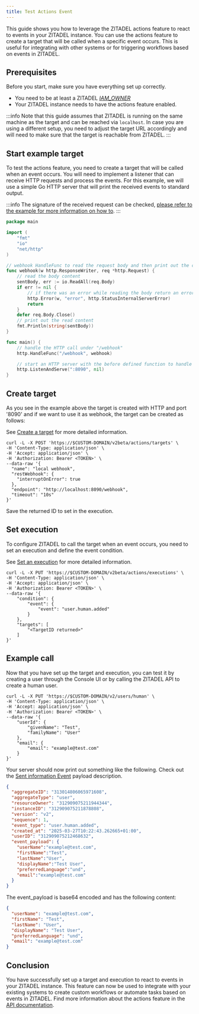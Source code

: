 ```yaml
---
title: Test Actions Event
---
```


This guide shows you how to leverage the ZITADEL actions feature to react to events in your ZITADEL instance.
You can use the actions feature to create a target that will be called when a specific event occurs.
This is useful for integrating with other systems or for triggering workflows based on events in ZITADEL.

## Prerequisites

Before you start, make sure you have everything set up correctly.

- You need to be at least a ZITADEL [_IAM_OWNER_](/guides/manage/console/managers)
- Your ZITADEL instance needs to have the actions feature enabled.

:::info
Note that this guide assumes that ZITADEL is running on the same machine as the target and can be reached via `localhost`.
In case you are using a different setup, you need to adjust the target URL accordingly and will need to make sure that the target is reachable from ZITADEL.
:::

## Start example target

To test the actions feature, you need to create a target that will be called when an event occurs.
You will need to implement a listener that can receive HTTP requests and process the events.
For this example, we will use a simple Go HTTP server that will print the received events to standard output.

:::info
The signature of the received request can be checked, [please refer to the example for more information on how to](/guides/integrate/actions/testing-request-signature).
:::

```go
package main

import (
	"fmt"
	"io"
	"net/http"
)

// webhook HandleFunc to read the request body and then print out the contents
func webhook(w http.ResponseWriter, req *http.Request) {
	// read the body content
	sentBody, err := io.ReadAll(req.Body)
	if err != nil {
		// if there was an error while reading the body return an error
		http.Error(w, "error", http.StatusInternalServerError)
		return
	}
	defer req.Body.Close()
	// print out the read content
	fmt.Println(string(sentBody))
}

func main() {
	// handle the HTTP call under "/webhook"
	http.HandleFunc("/webhook", webhook)

	// start an HTTP server with the before defined function to handle the endpoint under "http://localhost:8090"
	http.ListenAndServe(":8090", nil)
}
```

## Create target

As you see in the example above the target is created with HTTP and port '8090' and if we want to use it as webhook, the
target can be created as follows:

See [Create a target](/apis/resources/action_service_v2/action-service-create-target) for more detailed information.

```shell
curl -L -X POST 'https://$CUSTOM-DOMAIN/v2beta/actions/targets' \
-H 'Content-Type: application/json' \
-H 'Accept: application/json' \
-H 'Authorization: Bearer <TOKEN>' \
--data-raw '{
  "name": "local webhook",
  "restWebhook": {
    "interruptOnError": true    
  },
  "endpoint": "http://localhost:8090/webhook",
  "timeout": "10s"
}'
```

Save the returned ID to set in the execution.

## Set execution

To configure ZITADEL to call the target when an event occurs, you need to set an execution and define the event
condition.

See [Set an execution](/apis/resources/action_service_v2/action-service-set-execution) for more detailed information.

```shell
curl -L -X PUT 'https://$CUSTOM-DOMAIN/v2beta/actions/executions' \
-H 'Content-Type: application/json' \
-H 'Accept: application/json' \
-H 'Authorization: Bearer <TOKEN>' \
--data-raw '{
    "condition": {
        "event": {
            "event": "user.human.added"
        }
    },
    "targets": [
        "<TargetID returned>"
    ]
}'
```

## Example call

Now that you have set up the target and execution, you can test it by creating a user through the Console UI or
by calling the ZITADEL API to create a human user.

```shell
curl -L -X PUT 'https://$CUSTOM-DOMAIN/v2/users/human' \
-H 'Content-Type: application/json' \
-H 'Accept: application/json' \
-H 'Authorization: Bearer <TOKEN>' \
--data-raw '{
    "userId": {
        "givenName": "Test",
        "familyName": "User"
    },
    "email": {
        "email": "example@test.com"
    }
}'
```

Your server should now print out something like the following. Check out
the [Sent information Event](./usage#sent-information-event) payload description.

```json
{
  "aggregateID": "313014806065971608",
  "aggregateType": "user",
  "resourceOwner": "312909075211944344",
  "instanceID": "312909075211878808",
  "version": "v2",
  "sequence": 1,
  "event_type": "user.human.added",
  "created_at": "2025-03-27T10:22:43.262665+01:00",
  "userID": "312909075212468632",
  "event_payload": {
    "userName":"example@test.com",
    "firstName":"Test",
    "lastName":"User",
    "displayName":"Test User",
    "preferredLanguage":"und",
    "email":"example@test.com"
  }
}
```

The event_payload is base64 encoded and has the following content:

```json
{
  "userName": "example@test.com",
  "firstName": "Test",
  "lastName": "User",
  "displayName": "Test User",
  "preferredLanguage": "und",
  "email": "example@test.com"
}
```

## Conclusion

You have successfully set up a target and execution to react to events in your ZITADEL instance.
This feature can now be used to integrate with your existing systems to create custom workflows or automate tasks based on events in ZITADEL.
Find more information about the actions feature in the [API documentation](/concepts/features/actions_v2).